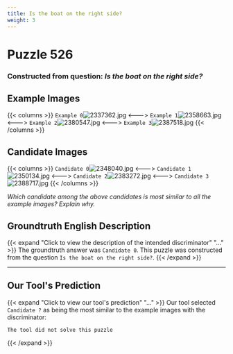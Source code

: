 ```yaml
---
title: Is the boat on the right side?
weight: 3
---
```


# Puzzle 526
### Constructed from question: _Is the boat on the right side?_


## Example Images
{{< columns >}}
`Example 0`![2337362.jpg](/gqa_images/2337362.jpg)
<--->
`Example 1`![2358663.jpg](/gqa_images/2358663.jpg)
<--->
`Example 2`![2380547.jpg](/gqa_images/2380547.jpg)
<--->
`Example 3`![2387518.jpg](/gqa_images/2387518.jpg)
{{< /columns >}}

## Candidate Images
{{< columns >}}
`Candidate 0`![2348040.jpg](/gqa_images/2348040.jpg)
<--->
`Candidate 1`![2350134.jpg](/gqa_images/2350134.jpg)
<--->
`Candidate 2`![2383272.jpg](/gqa_images/2383272.jpg)
<--->
`Candidate 3`![2388717.jpg](/gqa_images/2388717.jpg)
{{< /columns >}}

*Which candidate among the above candidates is most similar to all the example images? Explain why.*

## Groundtruth English Description

{{< expand "Click to view the description of the intended discriminator" "..." >}}
The groundtruth answer was `Candidate 0`. This puzzle was constructed from the question `Is the boat on the right side?`.
{{< /expand >}}

---

## Our Tool's Prediction

{{< expand "Click to view our tool's prediction" "..." >}}
Our tool selected `Candidate ?` as being the most similar to the example images with the discriminator:
```plaintext
The tool did not solve this puzzle
```
{{< /expand >}}
